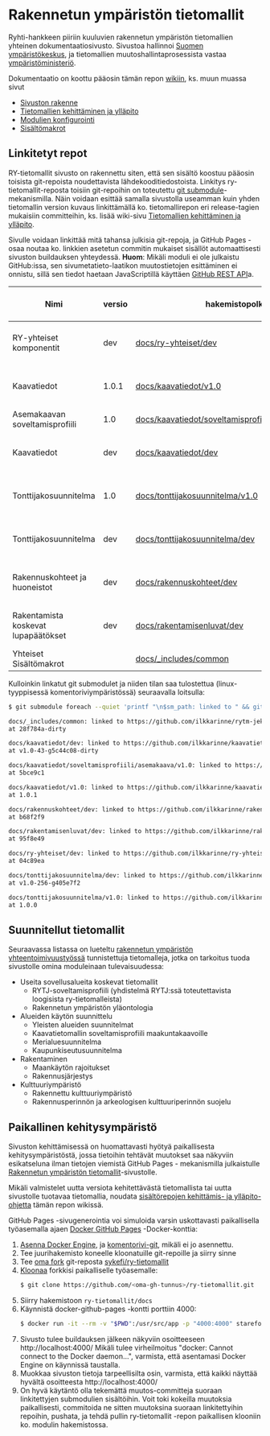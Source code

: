 # Rakennetun ympäristön tietomallit
Ryhti-hankkeen piiriin kuuluvien rakennetun ympäristön tietomallien yhteinen dokumentaatiosivusto. Sivustoa hallinnoi [Suomen ympäristökeskus](https://www.syke.fi/), ja tietomallien muutoshallintaprosessista vastaa [ympäristöministeriö](https://ym.fi/).

Dokumentaatio on koottu pääosin tämän repon [wikiin](../../wiki), ks. muun muassa sivut
* [Sivuston rakenne](../../wiki/Sivuston-rakenne)
* [Tietomallien kehittäminen ja ylläpito](../../wiki/Tietomallien-kehitt%C3%A4minen-ja-yll%C3%A4pito)
* [Modulien konfigurointi](../../wiki/Modulien-konfigurointi)
* [Sisältömakrot](../../wiki/Sis%C3%A4lt%C3%B6makrot)

## Linkitetyt repot

RY-tietomallit sivusto on rakennettu siten, että sen sisältö koostuu pääosin toisista git-repoista  noudettavista lähdekooditiedostoista. Linkitys ry-tietomallit-reposta toisiin git-repoihin on toteutettu [git submodule](https://git-scm.com/book/en/v2/Git-Tools-Submodules)-mekanismilla. Näin voidaan esittää samalla sivustolla useamman kuin yhden tietomallin version kuvaus linkittämällä ko. tietomallirepon eri release-tagien mukaisiin committeihin, ks. lisää wiki-sivu [Tietomallien kehittäminen ja ylläpito](https://github.com/sykefi/ry-tietomallit/wiki/Tietomallien-kehitt%C3%A4minen-ja-yll%C3%A4pito).

Sivulle voidaan linkittää mitä tahansa julkisia git-repoja, ja GitHub Pages -osaa noutaa ko. linkkien asetetun commitin mukaiset sisällöt automaattisesti sivuston buildauksen yhteydessä. **Huom**: Mikäli moduli ei ole julkaistu GitHub:issa, sen sivumetatieto-laatikon muutostietojen esittäminen ei onnistu, sillä sen tiedot haetaan JavaScriptillä käyttäen [GitHub REST API](https://docs.github.com/en/rest)a.

| Nimi                       | versio | hakemistopolku          | linkitetty git-repo          | tagi / haara / commit  | huom     |
-----------------------------|--------|-------------------------|------------------------------|------------------------|----------|
| RY-yhteiset komponentit    | dev    | [docs/ry-yhteiset/dev](../tree/main/docs/ry-yhteiset/dev/) | [github.com/ilkkarinne/ry-yhteiset](https://github.com/ilkkarinne/ry-yhteiset) | develop | TODO: siirto ilkkarinne -> sykefi |
| Kaavatiedot                | 1.0.1  | [docs/kaavatiedot/v1.0](../tree/main/docs/kaavatiedot/v1.0/) | [github.com/ilkkarinne/kaavatietomalli](https://github.com/ilkkarinne/kaavatietomalli) | v1.0.1 | TODO: siirto ilkkarinne -> sykefi |
| Asemakaavan soveltamisprofiili | 1.0 | [docs/kaavatiedot/soveltamisprofiili/asemakaava/v1.0](../tree/main/docs/kaavatiedot/soveltamisprofiili/asemakaava/v1.0/) | [github.com/sykefi/sp-asemakaava](https://github.com/sykefi/sp-asemakaava) |  |  |
| Kaavatiedot                | dev    | [docs/kaavatiedot/dev](../tree/main/docs/kaavatiedot/dev/) | [github.com/ilkkarinne/kaavatietomalli](https://github.com/ilkkarinne/kaavatietomalli) | develop | TODO: siirto ilkkarinne -> sykefi |
| Tonttijakosuunnitelma      | 1.0    | [docs/tonttijakosuunnitelma/v1.0](../tree/main/docs/tonttijakosuunnitelma/v1.0/) | [github.com/ilkkarinne/Tonttijakosuunnitelman-tietomalli](https://github.com/sykefi/Tonttijakosuunnitelman-tietomalli) |  | TODO: siirto ilkkarinne -> sykefi |
| Tonttijakosuunnitelma      | dev    | [docs/tonttijakosuunnitelma/dev](../tree/main/docs/tonttijakosuunnitelma/dev/) | [github.com/ilkkarinne/Tonttijakosuunnitelman-tietomalli](https://github.com/ilkkarinne/Tonttijakosuunnitelman-tietomalli) |  | TODO: siirto ilkkarinne -> sykefi |
| Rakennuskohteet ja huoneistot    | dev    | [docs/rakennuskohteet/dev](../tree/main/docs/rakennuskohteet/dev/) | [github.com/ilkkarinne/rakennuskohteet](https://github.com/ilkkarinne/rakennuskohteet) | develop | TODO: siirto ilkkarinne -> sykefi |
| Rakentamista koskevat lupapäätökset    | dev    | [docs/rakentamisenluvat/dev](../tree/main/docs/rakentamisenluvat/dev/) | [github.com/ilkkarinne/rakentamisenluvat](https://github.com/ilkkarinne/rakentamisenluvat) | develop | TODO: siirto ilkkarinne -> sykefi |
| Yhteiset Sisältömakrot | | [docs/_includes/common](../tree/main/docs/_includes/common) | [github.com/sykefi/rytm-jekyll-includes](https://github.com/sykefi/rytm-jekyll-includes) | main | 

Kulloinkin linkatut git submodulet ja niiden tilan saa tulostettua (linux-tyyppisessä komentoriviympäristössä) seuraavalla loitsulla:
```sh
$ git submodule foreach --quiet 'printf "\n$sm_path: linked to " && git remote get-url origin && printf "at " && git describe --tags --first-parent --dirty --always'

docs/_includes/common: linked to https://github.com/ilkkarinne/rytm-jekyll-includes.git
at 28f784a-dirty

docs/kaavatiedot/dev: linked to https://github.com/ilkkarinne/kaavatietomalli-1.git
at v1.0-43-g5c44c08-dirty

docs/kaavatiedot/soveltamisprofiili/asemakaava/v1.0: linked to https://github.com/ilkkarinne/sp-asemakaava.git
at 5bce9c1

docs/kaavatiedot/v1.0: linked to https://github.com/ilkkarinne/kaavatietomalli-1.git
at 1.0.1

docs/rakennuskohteet/dev: linked to https://github.com/ilkkarinne/rakennuskohteet.git
at b68f2f9

docs/rakentamisenluvat/dev: linked to https://github.com/ilkkarinne/rakentamisenluvat.git
at 95f8e49

docs/ry-yhteiset/dev: linked to https://github.com/ilkkarinne/ry-yhteiset.git
at 04c89ea

docs/tonttijakosuunnitelma/dev: linked to https://github.com/ilkkarinne/Tonttijakosuunnitelman-tietomalli.git
at v1.0-256-g405e7f2

docs/tonttijakosuunnitelma/v1.0: linked to https://github.com/ilkkarinne/Tonttijakosuunnitelman-tietomalli.git
at 1.0.0
```

## Suunnitellut tietomallit

Seuraavassa listassa on lueteltu [rakennetun ympäristön yhteentoimivuustyössä](https://ym.fi/yhteentoimivuus) tunnistettuja tietomalleja, jotka on tarkoitus tuoda sivustolle omina moduleinaan tulevaisuudessa:

* Useita sovellusalueita koskevat tietomallit
   * RYTJ-soveltamisprofiili (yhdistelmä RYTJ:ssä toteutettavista loogisista ry-tietomalleista)
   * Rakennetun ympäristön yläontologia
* Alueiden käytön suunnittelu
   * Yleisten alueiden suunnitelmat
   * Kaavatietomallin soveltamisprofiili maakuntakaavoille
   * Merialuesuunnitelma
   * Kaupunkiseutusuunnitelma
* Rakentaminen
   * Maankäytön rajoitukset
   * Rakennusjärjestys
* Kulttuuriympäristö
   * Rakennettu kulttuuriympäristö
   * Rakennusperinnön ja arkeologisen kulttuuriperinnön suojelu

## Paikallinen kehitysympäristö

Sivuston kehittämisessä on huomattavasti hyötyä paikallisesta kehitysympäristöstä, jossa tietoihin tehtävät muutokset saa näkyviin esikatseluna ilman tietojen viemistä GitHub Pages - mekanismilla julkaistulle [Rakennetun ympäristön tietomallit](https://tietomallit.ymparisto.fi)-sivustolle.

Mikäli valmistelet uutta versiota kehitettävästä tietomallista tai uutta sivustolle tuotavaa tietomallia, noudata [sisältörepojen kehittämis- ja ylläpito-ohjetta](https://github.com/sykefi/ry-tietomallit/wiki/Tietomallien-kehitt%C3%A4minen-ja-yll%C3%A4pito) tämän repon wikissä.

GitHub Pages -sivugenerointia voi simuloida varsin uskottavasti paikallisella työasemalla ajaen [Docker GitHub Pages](https://github.com/Starefossen/docker-github-pages) -Docker-konttia:

1. [Asenna Docker Engine](https://docs.docker.com/engine/install/), ja [komentorivi-git](https://git-scm.com/book/en/v2/Getting-Started-Installing-Git), mikäli ei jo asennettu.
1. Tee juurihakemisto koneelle kloonatuille git-repoille ja siirry sinne
1. Tee [oma fork](https://docs.github.com/en/get-started/quickstart/fork-a-repo) git-reposta [sykefi/ry-tietomallit](https://github.com/sykefi/ry-tietomallit)
1. [Kloonaa](https://docs.github.com/en/repositories/creating-and-managing-repositories/cloning-a-repository) forkkisi paikalliselle työasemalle:
   ```sh
   $ git clone https://github.com/<oma-gh-tunnus>/ry-tietomallit.git
   ```
1. Siirry hakemistoon ```ry-tietomallit/docs```
1. Käynnistä docker-github-pages -kontti porttiin 4000:
   ```sh
   $ docker run -it --rm -v "$PWD":/usr/src/app -p "4000:4000" starefossen/github-pages
   ```
1. Sivusto tulee buildauksen jälkeen näkyviin osoitteeseen http://localhost:4000/ 
   Mikäli tulee virheilmoitus "docker: Cannot connect to the Docker daemon...", varmista, että asentamasi Docker Engine on käynnissä taustalla.
1. Muokkaa sivuston tietoja tarpeellisilta osin, varmista, että kaikki näyttää hyvältä osoitteesta http://localhost:4000/
1. On hyvä käytäntö olla tekemättä muutos-committeja suoraan linkitettyjen submodulien sisältöihin. Voit toki kokeilla muutoksia paikallisesti, commitoida ne sitten muutoksina suoraan linkitettyihin repoihin, pushata, ja tehdä pullin ry-tietomallit -repon paikallisen klooniin ko. modulin hakemistossa.
